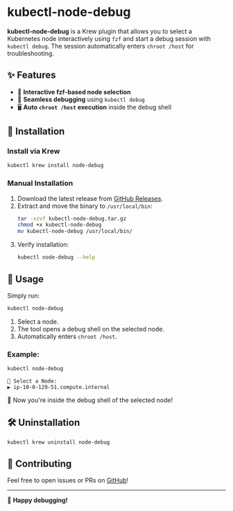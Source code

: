 # kubectl-node-debug

**kubectl-node-debug** is a Krew plugin that allows you to select a Kubernetes node interactively using `fzf` and start a debug session with `kubectl debug`. The session automatically enters `chroot /host` for troubleshooting.

## ✨ Features
- 🔹 **Interactive fzf-based node selection**
- 🚀 **Seamless debugging** using `kubectl debug`
- 🖥️ **Auto `chroot /host` execution** inside the debug shell

## 📌 Installation

### Install via Krew
```sh
kubectl krew install node-debug
```

### Manual Installation
1. Download the latest release from [GitHub Releases](https://github.com/tayeh/kubectl-node-debug/releases).
2. Extract and move the binary to `/usr/local/bin`:
   ```sh
   tar -xzvf kubectl-node-debug.tar.gz
   chmod +x kubectl-node-debug
   mv kubectl-node-debug /usr/local/bin/
   ```
3. Verify installation:
   ```sh
   kubectl node-debug --help
   ```

## 🚀 Usage
Simply run:
```sh
kubectl node-debug
```
1. Select a node.
2. The tool opens a debug shell on the selected node.
3. Automatically enters `chroot /host`.

### Example:
```sh
kubectl node-debug
```
```
🔹 Select a Node:
▶ ip-10-0-129-51.compute.internal
```

🔹 Now you're inside the debug shell of the selected node!

## 🛠️ Uninstallation
```sh
kubectl krew uninstall node-debug
```

## 🤝 Contributing
Feel free to open issues or PRs on [GitHub](https://github.com/tayeh/kubectl-node-debug)!

---
🚀 **Happy debugging!**

